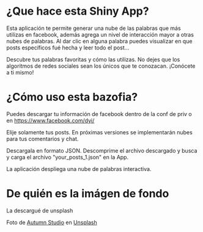 # ¿Que hace esta Shiny App?

Esta aplicación te permite generar una nube de las palabras que más
utilizas en facebook, además agrega un nivel de interacción mayor a otras
nubes de palabras. Al dar clic en alguna palabra puedes visualizar en que posts específicos fué hecha y leer todo el post...

Descubre tus palabras favoritas y cómo las utilizas.
No dejes que los algoritmos de redes sociales sean los únicos que te conozacan. ¡Conócete a ti mismo! 

# ¿Cómo uso esta bazofia?

Puedes descargar tu información de facebook dentro de la conf de priv
o en https://www.facebook.com/dyi/

Elije solamente tus posts. En próximas versiones se implementarán nubes para tus comentarios y chat.

Descargala en formato JSON. Descomprime el archivo descargado y busca y carga el archivo "your_posts_1.json" en la App.

La aplicación despliega una nube de palabras interactiva.

# De quién es la imágen de fondo

La descargué de unsplash

Foto de <a href="https://unsplash.com/@autumnstudio?utm_source=unsplash&utm_medium=referral&utm_content=creditCopyText">Autumn Studio</a> en <a href="https://unsplash.com/es/fotos/PaM7SD5wM6g?utm_source=unsplash&utm_medium=referral&utm_content=creditCopyText">Unsplash</a>
  

